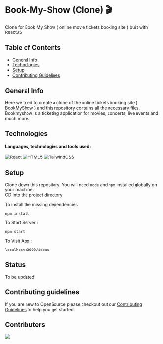 # Book-My-Show (Clone) 🎬

Clone for Book My Show ( online movie tickets booking site ) built with ReactJS

## Table of Contents

- [General Info](#general-info)
- [Technologies](#technologies)
- [Setup](#setup)
- [Contributing Guidelines](https://github.com/HackrackClub/BookMyShow-Clone/blob/master/CONTRIBUTING.md)

## General Info

Here we tried to create a clone of the online tickets booking site ( [BookMyShow](https://in.bookmyshow.com/) ) and this repository contains all the necessary files. Bookmyshow is a ticketing application for movies, concerts, live events and much more. 


## Technologies

#### Languages, technologies and tools used:

![React](https://img.shields.io/badge/React-555555?style=for-the-badge&logo=react&logoColor=61DAFB) ![HTML5](https://img.shields.io/badge/html5-%23E34F26.svg?style=for-the-badge&logo=html5&logoColor=white) ![TailwindCSS](https://img.shields.io/badge/tailwindcss-%2338B2AC.svg?style=for-the-badge&logo=tailwind-css&logoColor=white)

## Setup

Clone down this repository.
You will need `node` and `npm` installed globally on your machine.<br>
CD into the project directory <br>

To install the missing dependencies

`npm install`

To Start Server :

`npm start`

To Visit App :

`localhost:3000/ideas`

## Status

To be updated!

## Contributing guidelines


If you are new to OpenSource please checkout out our [Contributing Guidelines](https://github.com/HackrackClub/BookMyShow-Clone/blob/master/CONTRIBUTING.md) to help you get started.

## Contributers

<a href="https://github.com/HackrackClub/BookMyShow-Clone/graphs/contributors">
  <img src="https://contrib.rocks/image?repo=HackrackClub/BookMyShow-Clone" />
</a>

